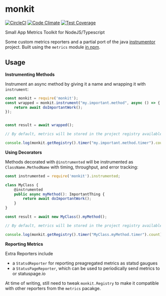 # monkit

[![CircleCI](https://circleci.com/gh/retracedhq/monkit.svg?style=svg&circle-token=5fb991c02e8855f213eec652e45ebf09403ad5d0)](https://circleci.com/gh/retracedhq/monkit)
[![Code Climate](https://codeclimate.com/github/retracedhq/monkit/badges/gpa.svg)](https://codeclimate.com/github/retracedhq/monkit) 
[![Test Coverage](https://codeclimate.com/github/retracedhq/monkit/badges/coverage.svg)](https://codeclimate.com/github/retracedhq/monkit/coverage)


Small App Metrics Toolkit for NodeJS/Typescript 

Some custom metrics reporters and a partial port of the java [instrumentor](https://github.com/sproutsocial/instrumentor) project.
Built using the `metrics` module [in npm](https://www.npmjs.com/package/metrics).

## Usage

**Instrumenting Methods**

Instrument an async method by giving it a name and wrapping it with `instrument`: 

```javascript
const monkit = require('monkit');
const wrapped = monkit.instrument("my.important.method", async () => {
    return await doImportantWork();
});


const result = await wrapped();

// By default, metrics will be stored in the project registry available via `monkit.getRegistry()`

console.log(monkit.getRegistry().timer("my.important.method.timer").count); // 1

```

**Using Decorators**

Methods decorated with `@instrumented` will be instrumented as `ClassName.MethodName` with timing, throughput, and error tracking:

```javascript
const instrumented = require('monkit').instrumented;

class MyClass {
    @instrumented
    public async myMethod(): ImportantThing {
        return await doImportantWork();
    }
}

const result = await new MyClass().myMethod();

// By default, metrics will be stored in the project registry available via `monkit.getRegistry()`

console.log(monkit.getRegistry().timer("MyClass.myMethod.timer").count); // 1
```

**Reporting Metrics**

Extra Reporters include 
- a `StatsdReporter` for reporting preagregated metrics as statsd gaugues
- a `StatusPageReporter`, which can be used to periodically send metrics to or statuspage.io

At time of writing, still need to tweak `monkit.Registry` to make it compatible with other reporters from the `metrics` pacakge.

